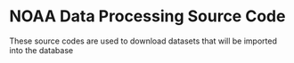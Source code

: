 # NOAA Data Processing Source Code

These source codes are used to download datasets that will be imported into the database

